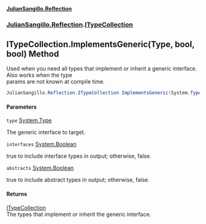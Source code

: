 #### [JulianSangillo.Reflection](JulianSangillo.Reflection/AssemblyInfo.md 'index')
### [JulianSangillo.Reflection](JulianSangillo.Reflection/README.md 'JulianSangillo.Reflection').[ITypeCollection](JulianSangillo.Reflection/ITypeCollection/README.md 'JulianSangillo.Reflection.ITypeCollection')

## ITypeCollection.ImplementsGeneric(Type, bool, bool) Method

Used when you need all types that implement or inherit a generic interface. Also works when the type  
params are not known at compile time.

```csharp
JulianSangillo.Reflection.ITypeCollection ImplementsGeneric(System.Type type, bool interfaces=false, bool abstracts=false);
```
#### Parameters

<a name='JulianSangillo.Reflection.ITypeCollection.ImplementsGeneric(System.Type,bool,bool).type'></a>

`type` [System.Type](https://docs.microsoft.com/en-us/dotnet/api/System.Type 'System.Type')

The generic interface to target.

<a name='JulianSangillo.Reflection.ITypeCollection.ImplementsGeneric(System.Type,bool,bool).interfaces'></a>

`interfaces` [System.Boolean](https://docs.microsoft.com/en-us/dotnet/api/System.Boolean 'System.Boolean')

true to include interface types in output; otherwise, false.

<a name='JulianSangillo.Reflection.ITypeCollection.ImplementsGeneric(System.Type,bool,bool).abstracts'></a>

`abstracts` [System.Boolean](https://docs.microsoft.com/en-us/dotnet/api/System.Boolean 'System.Boolean')

true to include abstract types in output; otherwise, false.

#### Returns
[ITypeCollection](JulianSangillo.Reflection/ITypeCollection/README.md 'JulianSangillo.Reflection.ITypeCollection')  
The types that implement or inherit the generic interface.